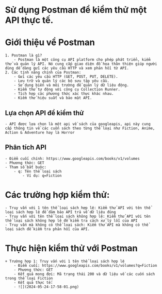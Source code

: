 # Sử dụng Postman để kiểm thử một API thực tế.
# Giới thiệu về Postman
    1. Postman là gì?
        - Postman là một công cụ API platform cho phép phát triển, kiểm thử và quản lý API. Nó cung cấp giao diện đồ họa thân thiện giúp người dùng dễ dàng gửi các yêu cầu HTTP và xem phản hồi từ API.
    2. Các tính năng chính của Postman: 
        - Gửi các yêu cầu HTTP (GET, POST, PUT, DELETE).
        - Lưu trữ và quản lý các bộ sưu tập yêu cầu.
        - Sử dụng biến và môi trường để quản lý dữ liệu động.
        - Kiểm thử tự động với công cụ Collection Runner.
        - Tích hợp các phương thức xác thực khác nhau.
        - Kiểm thử hiệu suất và bảo mật API.
## Lựa chọn API để kiểm thử 
    - API được lựa chọn là một api về sách của googleapis, api này cung cấp thông tin về các cuốn sách theo từng thể loại như Fiction, Anime, Action & Adventure hay là Horror
## Phân tích API
    - Điểm cuối chính: https://www.googleapis.com/books/v1/volumes
    - Phương thức: GET
    - Tham số bắt buộc: 
        - q: Tên thể loại sách 
            - Ví dụ: q=Fiction
# Các trường hợp kiểm thử: 
    - Truy vấn với 1 tên thể loại sách hợp lệ: Kiểm thử API với tên thể loại sách hợp lệ để đảm bảo API trả về dữ liệu đúng
    - Truy vấn với tên thể loại sách không hợp lệ: Kiểm thử API với tên thể loại sách không hợp lệ để kiểm tra cách xử lý lỗi của API
    - Truy vấn mà không có thể loại sách: Kiểm thử API mà không có thể loại sách để kiểm tra phản hồi của API.
# Thực hiện kiểm thử với Postman
    + Trường hợp 1: Truy vấn với 1 tên thể loại sách hợp lệ
        - Điểm cuối: https://www.googleapis.com/books/v1/volumes?q=Fiction
        - Phương thức: GET
        - Kết quả mong đợi: Mã trạng thái 200 và dữ liệu về các cuốn sách trong thể loại Fiction
        - Kết quả thực tế: 
        - ![](2024-05-24-17-58-01.png)